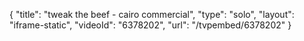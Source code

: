 {
    "title": "tweak the beef - cairo commercial",
    "type": "solo",
    "layout": "iframe-static",
    "videoId": "6378202",
    "url": "\/tvpembed\/6378202"
}